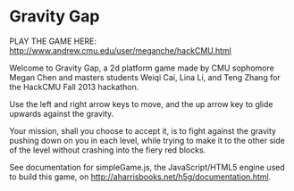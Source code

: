 Gravity Gap
=======

PLAY THE GAME HERE: http://www.andrew.cmu.edu/user/meganche/hackCMU.html

Welcome to Gravity Gap, a 2d platform game made by CMU sophomore Megan Chen and masters students Weiqi Cai,
Lina Li, and Teng Zhang for the HackCMU Fall 2013 hackathon.

Use the left and right arrow keys to move, and the up arrow key to glide upwards against the gravity.

Your mission, shall you choose to accept it, is to fight against the gravity pushing down on you in each level,
while trying to make it to the other side of the level without crashing into the fiery red blocks.

See documentation for simpleGame.js, the JavaScript/HTML5 engine used to build this game,
on http://aharrisbooks.net/h5g/documentation.html.
